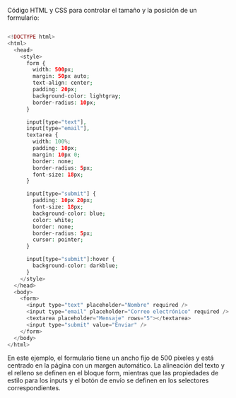 
Código HTML y CSS para controlar el tamaño y la posición de un formulario:

```php

<!DOCTYPE html>
<html>
  <head>
    <style>
      form {
        width: 500px;
        margin: 50px auto;
        text-align: center;
        padding: 20px;
        background-color: lightgray;
        border-radius: 10px;
      }

      input[type="text"],
      input[type="email"],
      textarea {
        width: 100%;
        padding: 10px;
        margin: 10px 0;
        border: none;
        border-radius: 5px;
        font-size: 18px;
      }

      input[type="submit"] {
        padding: 10px 20px;
        font-size: 18px;
        background-color: blue;
        color: white;
        border: none;
        border-radius: 5px;
        cursor: pointer;
      }

      input[type="submit"]:hover {
        background-color: darkblue;
      }
    </style>
  </head>
  <body>
    <form>
      <input type="text" placeholder="Nombre" required />
      <input type="email" placeholder="Correo electrónico" required />
      <textarea placeholder="Mensaje" rows="5"></textarea>
      <input type="submit" value="Enviar" />
    </form>
  </body>
</html>
```

En este ejemplo, el formulario tiene un ancho fijo de 500 píxeles y está centrado en la página con un margen automático. La alineación del texto y el relleno se definen en el bloque form, mientras que las propiedades de estilo para los inputs y el botón de envío se definen en los selectores correspondientes.
